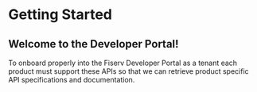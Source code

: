 # Getting Started

## Welcome to the Developer Portal!

To onboard properly into the Fiserv Developer Portal as a tenant each product must support these APIs so that we can retrieve product specific API specifications and documentation.

